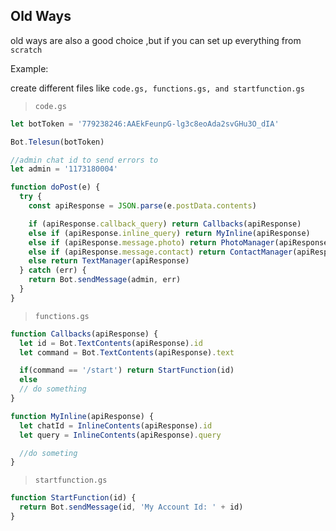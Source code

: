 ## Old Ways

old ways are also a good choice ,but if you can set up everything from `scratch`

Example:

create different files like `code.gs, functions.gs, and startfunction.gs`

> `code.gs` 
```js
let botToken = '779238246:AAEkFeunpG-lg3c8eoAda2svGHu3O_dIA'

Bot.Telesun(botToken)

//admin chat id to send errors to
let admin = '1173180004'

function doPost(e) {
  try {
    const apiResponse = JSON.parse(e.postData.contents)

    if (apiResponse.callback_query) return Callbacks(apiResponse)
    else if (apiResponse.inline_query) return MyInline(apiResponse)
    else if (apiResponse.message.photo) return PhotoManager(apiResponse)
    else if (apiResponse.message.contact) return ContactManager(apiResponse)
    else return TextManager(apiResponse)
  } catch (err) {
    return Bot.sendMessage(admin, err)
  }
}
```

> `functions.gs`

```js
function Callbacks(apiResponse) {
  let id = Bot.TextContents(apiResponse).id
  let command = Bot.TextContents(apiResponse).text

  if(command == '/start') return StartFunction(id)
  else
  // do something
}

function MyInline(apiResponse) {
  let chatId = InlineContents(apiResponse).id
  let query = InlineContents(apiResponse).query

  //do someting
}
```

> `startfunction.gs`

```js
function StartFunction(id) {
  return Bot.sendMessage(id, 'My Account Id: ' + id)
}
```


